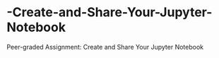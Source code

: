 # -Create-and-Share-Your-Jupyter-Notebook
Peer-graded Assignment: Create and Share Your Jupyter Notebook
